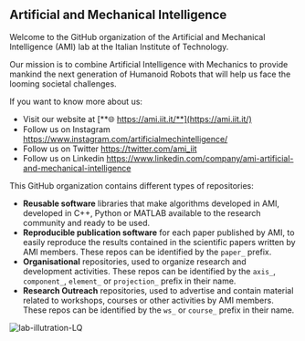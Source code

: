 ## Artificial and Mechanical Intelligence

Welcome to the GitHub organization of the Artificial and Mechanical Intelligence (AMI) lab at the Italian Institute of Technology.

Our mission is to combine Artificial Intelligence with Mechanics to provide mankind the next generation of Humanoid Robots that will help us face the looming societal challenges.


If you want to know more about us:
* Visit our website at [**🌐 https://ami.iit.it/**](https://ami.iit.it/)
* Follow us on Instagram https://www.instagram.com/artificialmechintelligence/
* Follow us on Twitter https://twitter.com/ami_iit
* Follow us on Linkedin https://www.linkedin.com/company/ami-artificial-and-mechanical-intelligence

This GitHub organization contains different types of repositories:
* **Reusable software** libraries that make algorithms developed in AMI, developed in C++, Python or MATLAB available to the research community and ready to be used.
* **Reproducible publication software** for each paper published by AMI, to easily reproduce the results contained in the scientific papers written by AMI members. These repos can be identified by the `paper_` prefix.
* **Organisational** repositories, used to organize research and development activities. These repos can be identified by the `axis_`, `component_`, `element_` or `projection_` prefix in their name.
* **Research Outreach** repositories, used to advertise and contain material related to workshops, courses or other activities by AMI members. These repos can be identified by the `ws_` or `course_` prefix in their name.


 

![lab-illutration-LQ](https://user-images.githubusercontent.com/5045846/140615269-fac62de5-d08c-464b-a398-40f3de6b103a.png)

